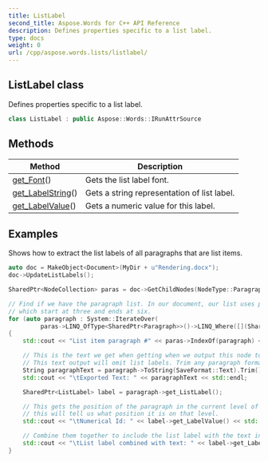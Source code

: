 ```yaml
---
title: ListLabel
second_title: Aspose.Words for C++ API Reference
description: Defines properties specific to a list label. 
type: docs
weight: 0
url: /cpp/aspose.words.lists/listlabel/
---
```

## ListLabel class


Defines properties specific to a list label.

```cpp
class ListLabel : public Aspose::Words::IRunAttrSource
```


## Methods

| Method | Description |
| --- | --- |
| [get_Font](./get_font/)() | Gets the list label font. |
| [get_LabelString](./get_labelstring/)() | Gets a string representation of list label. |
| [get_LabelValue](./get_labelvalue/)() | Gets a numeric value for this label. |

## Examples




Shows how to extract the list labels of all paragraphs that are list items. 
```cpp
auto doc = MakeObject<Document>(MyDir + u"Rendering.docx");
doc->UpdateListLabels();

SharedPtr<NodeCollection> paras = doc->GetChildNodes(NodeType::Paragraph, true);

// Find if we have the paragraph list. In our document, our list uses plain Arabic numbers,
// which start at three and ends at six.
for (auto paragraph : System::IterateOver(
         paras->LINQ_OfType<SharedPtr<Paragraph>>()->LINQ_Where([](SharedPtr<Paragraph> p) { return p->get_ListFormat()->get_IsListItem(); })))
{
    std::cout << "List item paragraph #" << paras->IndexOf(paragraph) << std::endl;

    // This is the text we get when getting when we output this node to text format.
    // This text output will omit list labels. Trim any paragraph formatting characters.
    String paragraphText = paragraph->ToString(SaveFormat::Text).Trim();
    std::cout << "\tExported Text: " << paragraphText << std::endl;

    SharedPtr<ListLabel> label = paragraph->get_ListLabel();

    // This gets the position of the paragraph in the current level of the list. If we have a list with multiple levels,
    // this will tell us what position it is on that level.
    std::cout << "\tNumerical Id: " << label->get_LabelValue() << std::endl;

    // Combine them together to include the list label with the text in the output.
    std::cout << "\tList label combined with text: " << label->get_LabelString() << " " << paragraphText << std::endl;
}
```

